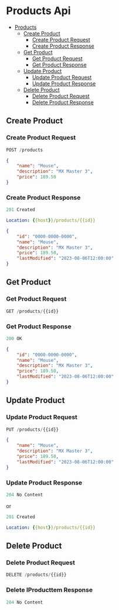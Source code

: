 # Products Api

- [Products](#Products)
  - [Create Product](#create-product)
    - [Create Product Request](#create-product-request)
    - [Create Product Response](#create-product-response)
  - [Get Product](#get-product)
    - [Get Product Request](#get-product-request)
    - [Get Product Response](#get-product-response)
  - [Update Product](#update-product)
    - [Update Product Request](#update-product-request)
    - [Update Product Response](#update-product-response)
  - [Delete Product](#delete-product)
    - [Delete Product Request](#delete-product-request)
    - [Delete Product Response](#delete-product-response)

## Create Product

### Create Product Request
```js
POST /products
```
```json
{
    "name": "Mouse",
    "description": "MX Master 3",
    "price": 189.50
}
```

### Create Product Response
```js
201 Created
```

```yml
Location: {{host}}/products/{{id}}
```

```json
{
    "id": "0000-0000-0000",
    "name": "Mouse",
    "description": "MX Master 3",
    "price": 189.50,
    "lastModified": "2023-08-06T12:00:00"
}
```

## Get Product

### Get Product Request
```js
GET /products/{{id}}
```

### Get Product Response
```js
200 OK
```

```json
{
    "id": "0000-0000-0000",
    "name": "Mouse",
    "description": "MX Master 3",
    "price": 189.50,
    "lastModified": "2023-08-06T12:00:00"
}
```

## Update Product

### Update Product Request
```js
PUT /products/{{id}}
```
```json
{
    "name": "Mouse",
    "description": "MX Master 3",
    "price": 189.50,
    "lastModified": "2023-08-06T12:00:00"
}
```

### Update Product Response
```js
204 No Content
```
or 
```js
201 Created
```

```yml
Location: {{host}}/products/{{id}}
```

## Delete Product

### Delete Product Request

```js
DELETE /products/{{id}}
```

### Delete IProducttem Response

```js
204 No Content
```